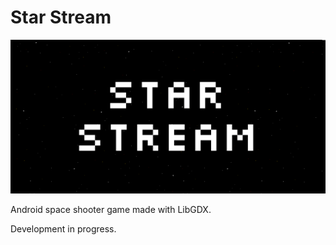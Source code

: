 # Star Stream

![header](feature_graphic.png)

Android space shooter game made with LibGDX.

Development in progress.
